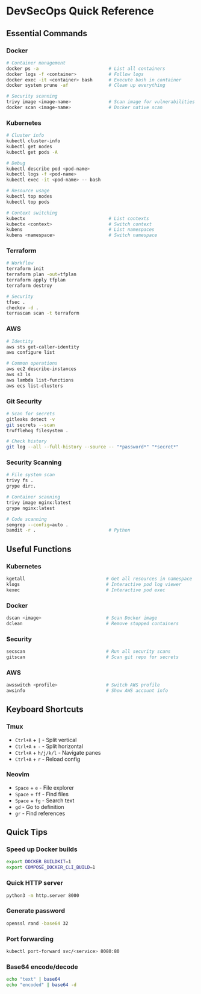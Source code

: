 # DevSecOps Quick Reference

## Essential Commands

### Docker
```bash
# Container management
docker ps -a                          # List all containers
docker logs -f <container>            # Follow logs
docker exec -it <container> bash      # Execute bash in container
docker system prune -af               # Clean up everything

# Security scanning
trivy image <image-name>              # Scan image for vulnerabilities
docker scan <image-name>              # Docker native scan
```

### Kubernetes
```bash
# Cluster info
kubectl cluster-info
kubectl get nodes
kubectl get pods -A

# Debug
kubectl describe pod <pod-name>
kubectl logs -f <pod-name>
kubectl exec -it <pod-name> -- bash

# Resource usage
kubectl top nodes
kubectl top pods

# Context switching
kubectx                               # List contexts
kubectx <context>                     # Switch context
kubens                                # List namespaces
kubens <namespace>                    # Switch namespace
```

### Terraform
```bash
# Workflow
terraform init
terraform plan -out=tfplan
terraform apply tfplan
terraform destroy

# Security
tfsec .
checkov -d .
terrascan scan -t terraform
```

### AWS
```bash
# Identity
aws sts get-caller-identity
aws configure list

# Common operations
aws ec2 describe-instances
aws s3 ls
aws lambda list-functions
aws ecs list-clusters
```

### Git Security
```bash
# Scan for secrets
gitleaks detect -v
git secrets --scan
trufflehog filesystem .

# Check history
git log --all --full-history --source -- "*password*" "*secret*"
```

### Security Scanning
```bash
# File system scan
trivy fs .
grype dir:.

# Container scanning
trivy image nginx:latest
grype nginx:latest

# Code scanning
semgrep --config=auto .
bandit -r .                           # Python
```

## Useful Functions

### Kubernetes
```bash
kgetall                              # Get all resources in namespace
klogs                                # Interactive pod log viewer
kexec                                # Interactive pod exec
```

### Docker
```bash
dscan <image>                        # Scan Docker image
dclean                               # Remove stopped containers
```

### Security
```bash
secscan                              # Run all security scans
gitscan                              # Scan git repo for secrets
```

### AWS
```bash
awsswitch <profile>                  # Switch AWS profile
awsinfo                              # Show AWS account info
```

## Keyboard Shortcuts

### Tmux
- `Ctrl+A` + `|` - Split vertical
- `Ctrl+A` + `-` - Split horizontal
- `Ctrl+A` + `h/j/k/l` - Navigate panes
- `Ctrl+A` + `r` - Reload config

### Neovim
- `Space` + `e` - File explorer
- `Space` + `ff` - Find files
- `Space` + `fg` - Search text
- `gd` - Go to definition
- `gr` - Find references

## Quick Tips

### Speed up Docker builds
```bash
export DOCKER_BUILDKIT=1
export COMPOSE_DOCKER_CLI_BUILD=1
```

### Quick HTTP server
```bash
python3 -m http.server 8000
```

### Generate password
```bash
openssl rand -base64 32
```

### Port forwarding
```bash
kubectl port-forward svc/<service> 8080:80
```

### Base64 encode/decode
```bash
echo "text" | base64
echo "encoded" | base64 -d
```
